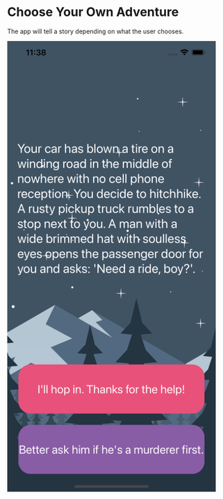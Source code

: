 # Choose Your Own Adventure

The app will tell a story depending on what the user chooses.

<img src="https://github.com/MadKara/choose-your-own-adventure/blob/main/Preview.png" width="480">
